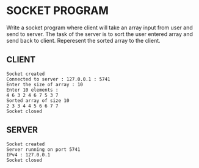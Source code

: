 # SOCKET PROGRAM

Write a socket program where client will take an array input from user and send to server. The task of the server is to sort the user entered array and send back to client. Reperesent the sorted array to the client.

## CLIENT
```
Socket created
Connected to server : 127.0.0.1 : 5741
Enter the size of array : 10
Enter 10 elements :
4 6 3 2 4 6 7 5 3 7
Sorted array of size 10
2 3 3 4 4 5 6 6 7 7
Socket closed
```

## SERVER
```
Socket created
Server running on port 5741
IPv4 : 127.0.0.1
Socket closed
```
